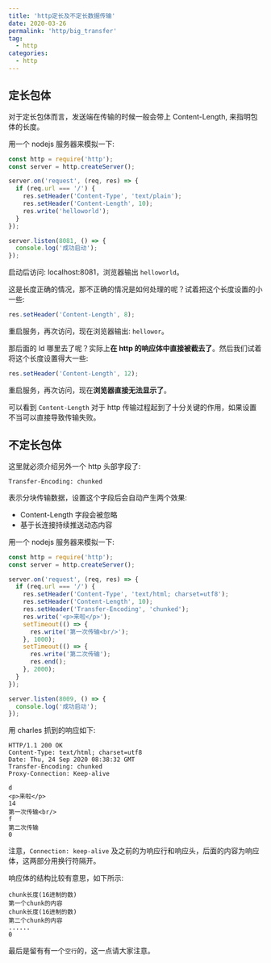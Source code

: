```yaml
---
title: 'http定长及不定长数据传输'
date: 2020-03-26
permalink: 'http/big_transfer'
tag:
  - http
categories:
  - http
---
```


## 定长包体

对于定长包体而言，发送端在传输的时候一般会带上 Content-Length, 来指明包体的长度。

用一个 nodejs 服务器来模拟一下:

```js
const http = require('http');
const server = http.createServer();

server.on('request', (req, res) => {
  if (req.url === '/') {
    res.setHeader('Content-Type', 'text/plain');
    res.setHeader('Content-Length', 10);
    res.write('helloworld');
  }
});

server.listen(8081, () => {
  console.log('成功启动');
});
```

启动后访问: localhost:8081，浏览器输出 `helloworld`。

这是长度正确的情况，那不正确的情况是如何处理的呢？试着把这个长度设置的小一些:

```js
res.setHeader('Content-Length', 8);
```

重启服务，再次访问，现在浏览器输出: `hellowor`。

那后面的 ld 哪里去了呢？实际上**在 http 的响应体中直接被截去了**。然后我们试着将这个长度设置得大一些:

```js
res.setHeader('Content-Length', 12);
```

重启服务，再次访问，现在**浏览器直接无法显示了**。

可以看到 `Content-Length` 对于 http 传输过程起到了十分关键的作用，如果设置不当可以直接导致传输失败。

## 不定长包体

这里就必须介绍另外一个 http 头部字段了:

```
Transfer-Encoding: chunked
```

表示分块传输数据，设置这个字段后会自动产生两个效果:

- Content-Length 字段会被忽略
- 基于长连接持续推送动态内容

用一个 nodejs 服务器来模拟一下:

```js
const http = require('http');
const server = http.createServer();

server.on('request', (req, res) => {
  if (req.url === '/') {
    res.setHeader('Content-Type', 'text/html; charset=utf8');
    res.setHeader('Content-Length', 10);
    res.setHeader('Transfer-Encoding', 'chunked');
    res.write('<p>来啦</p>');
    setTimeout(() => {
      res.write('第一次传输<br/>');
    }, 1000);
    setTimeout(() => {
      res.write('第二次传输');
      res.end();
    }, 2000);
  }
});

server.listen(8009, () => {
  console.log('成功启动');
});
```

用 charles 抓到的响应如下:

```
HTTP/1.1 200 OK
Content-Type: text/html; charset=utf8
Date: Thu, 24 Sep 2020 08:38:32 GMT
Transfer-Encoding: chunked
Proxy-Connection: Keep-alive

d
<p>来啦</p>
14
第一次传输<br/>
f
第二次传输
0
```

注意，`Connection: keep-alive` 及之前的为响应行和响应头，后面的内容为响应体，这两部分用换行符隔开。

响应体的结构比较有意思，如下所示:

```
chunk长度(16进制的数)
第一个chunk的内容
chunk长度(16进制的数)
第二个chunk的内容
......
0

```

最后是留有有一个`空行`的，这一点请大家注意。
